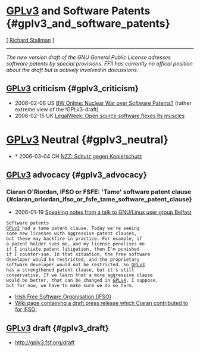 # [GPLv3](GPLv3 "wikilink") and Software Patents {#gplv3_and_software_patents}

\[ [ Richard Stallman](SwpatrmsEn "wikilink") \]

------------------------------------------------------------------------

*The new version draft of the GNU General Public License adresses
software patents by special provisions. FFII has currently no offical
position about the draft but is actively involved in discussions.*

## [GPLv3](GPLv3 "wikilink") criticism {#gplv3_criticism}

-   2006-02-06 US [BW Online: Nuclear War over Software
    Patents?](http://yahoo.businessweek.com/technology/content/feb2006/tc20060206_503666.htm "wikilink")
    (rather extreme view of the !GPLv3-draft)
-   2006-02-15 UK [LegalWeek: Open source software flexes its
    muscles](http://www.legalweek.com/ViewItem.asp?id=27557 "wikilink")

# [GPLv3](GPLv3 "wikilink") Neutral {#gplv3_neutral}

-   \* 2006-03-04 CH [NZZ: Schutz gegen
    Kopierschutz](http://www.nzz.ch/2006/03/03/em/articleDMNA0.html "wikilink")

## [GPLv3](GPLv3 "wikilink") advocacy {#gplv3_advocacy}

### Ciaran O\'Riordan, IFSO or FSFE: \'Tame\' software patent clause {#ciaran_oriordan_ifso_or_fsfe_tame_software_patent_clause}

-   2006-01-19 [Speaking notes from a talk to GNU/Linux user group
    Belfast](http://ciaran.compsoc.com/2006-01-19-gplv3-belfast.html "wikilink")

`Software patents`\
[`GPLv2`](GPLv2 "wikilink")` had a tame patent clause. Today we're seeing `\
`some new licenses with aggressive patent clauses, `\
`but these may backfire in practice. For example, if`\
`a patent holder sues me, and my license penalises me`\
`if I initiate patent litigation, then I'm punished `\
`if I counter-sue. In that situation, the free software`\
`developer would be restricted, and the proprietary `\
`software developer would not be restricted. So `[`GPLv3`](GPLv3 "wikilink")` `\
`has a strengthened patent clause, but it's still `\
`conservative. If we learn that a more aggressive clause`\
`would be better, that can be changed in `[`GPLv4`](GPLv4 "wikilink")`, I suppose,`\
`but for now, we have to make sure we do no harm.`

-   [Irish Free Software Organisation
    (IFSO)](http://www.ifso.ie/projects/gplv3.html "wikilink")
-   [Wiki page containing a draft press release which Ciaran contributed
    to for
    IFSO:](http://www.ifso.ie/cgi-bin/wiki.cgi/GPLv3_press_release "wikilink")

## [GPLv3](GPLv3 "wikilink") draft {#gplv3_draft}

-   <http://gplv3.fsf.org/draft>
